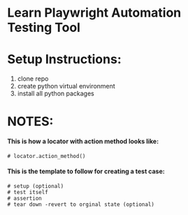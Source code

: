 # Learn Playwright Automation Testing Tool

# Setup Instructions:

1. clone repo
2. create python virtual environment
3. install all python packages


# NOTES:

#### This is how a locator with action method looks like:
    # locator.action_method()

#### This is the template to follow for creating a test case:
    # setup (optional)
    # test itself
    # assertion
    # tear down -revert to orginal state (optional)
    